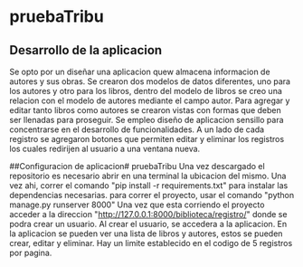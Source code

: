 # pruebaTribu
## Desarrollo de la aplicacion
Se opto por un diseñar una aplicacion quew almacena informacion de autores y sus obras.
Se crearon dos modelos de datos diferentes, uno para los autores y otro para los libros, dentro del modelo de libros se creo una relacion con el modelo de autores mediante el campo autor.
Para agregar y editar tanto libros como autores se crearon vistas con formas que deben ser llenadas para proseguir.
Se empleo diseño de aplicacion sensillo para concentrarse en el desarrollo de funcionalidades.
A un lado de cada registro se agregaron botones que permiten editar y eliminar los registros los cuales redirijen al usuario a una ventana nueva.

##Configuracion de aplicacion# pruebaTribu
Una vez descargado el repositorio es necesario abrir en una terminal la ubicacion del mismo.
Una vez ahi, correr el comando "pip install -r requirements.txt" para instalar las dependencias necesarias.
para correr el proyecto, usar el comando "python manage.py runserver 8000"
Una vez que esta corriendo el proyecto acceder a la direccion "http://127.0.0.1:8000/biblioteca/registro/" donde se podra crear un usuario.
Al crear el usuario, se accedera a la aplicacion.
En la aplicacion se pueden ver una lista de libros y autores, estos se pueden crear, editar y eliminar.
Hay un limite establecido en el codigo de 5 registros por pagina.
